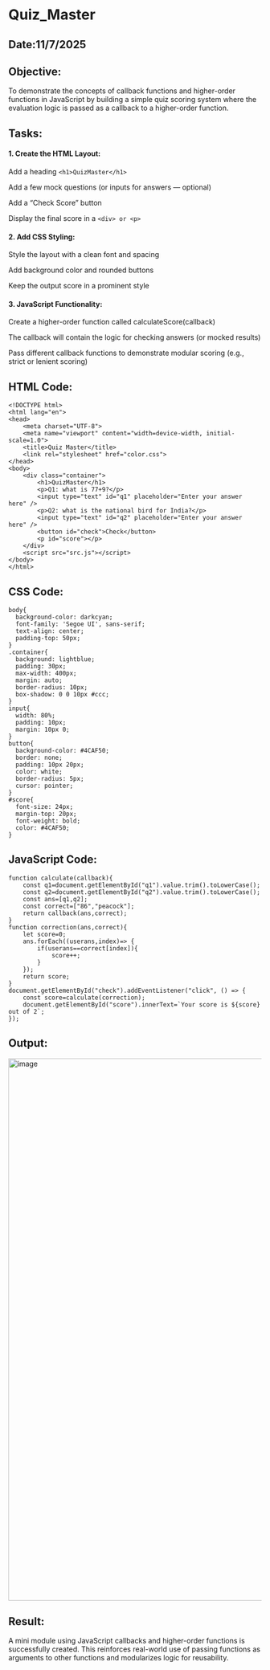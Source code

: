 # Quiz_Master
## Date:11/7/2025
## Objective:
To demonstrate the concepts of callback functions and higher-order functions in JavaScript by building a simple quiz scoring system where the evaluation logic is passed as a callback to a higher-order function.

## Tasks:

#### 1. Create the HTML Layout:
Add a heading ```<h1>QuizMaster</h1>```

Add a few mock questions (or inputs for answers — optional)

Add a “Check Score” button

Display the final score in a ```<div> or <p>```

#### 2. Add CSS Styling:
Style the layout with a clean font and spacing

Add background color and rounded buttons

Keep the output score in a prominent style

#### 3. JavaScript Functionality:
Create a higher-order function called calculateScore(callback)

The callback will contain the logic for checking answers (or mocked results)

Pass different callback functions to demonstrate modular scoring (e.g., strict or lenient scoring)
## HTML Code:
```
<!DOCTYPE html>
<html lang="en">
<head>
    <meta charset="UTF-8">
    <meta name="viewport" content="width=device-width, initial-scale=1.0">
    <title>Quiz Master</title>
    <link rel="stylesheet" href="color.css">
</head>
<body>
    <div class="container">
        <h1>QuizMaster</h1>
        <p>Q1: what is 77+9?</p>
        <input type="text" id="q1" placeholder="Enter your answer here" />
        <p>Q2: what is the national bird for India?</p>
        <input type="text" id="q2" placeholder="Enter your answer here" />
        <button id="check">Check</button>
        <p id="score"></p>
    </div>
    <script src="src.js"></script>
</body>
</html>
```
## CSS Code:
```
body{
  background-color: darkcyan;
  font-family: 'Segoe UI', sans-serif;
  text-align: center;
  padding-top: 50px;
}
.container{
  background: lightblue;
  padding: 30px;
  max-width: 400px;
  margin: auto;
  border-radius: 10px;
  box-shadow: 0 0 10px #ccc;
}
input{
  width: 80%;
  padding: 10px;
  margin: 10px 0;
}
button{
  background-color: #4CAF50;
  border: none;
  padding: 10px 20px;
  color: white;
  border-radius: 5px;
  cursor: pointer;
}
#score{
  font-size: 24px;
  margin-top: 20px;
  font-weight: bold;
  color: #4CAF50;
}

```
## JavaScript Code:
```
function calculate(callback){
    const q1=document.getElementById("q1").value.trim().toLowerCase();
    const q2=document.getElementById("q2").value.trim().toLowerCase();
    const ans=[q1,q2];
    const correct=["86","peacock"];
    return callback(ans,correct);
}
function correction(ans,correct){
    let score=0;
    ans.forEach((userans,index)=> {
        if(userans==correct[index]){
            score++;
        }
    });
    return score;
}
document.getElementById("check").addEventListener("click", () => {
    const score=calculate(correction);
    document.getElementById("score").innerText=`Your score is ${score} out of 2`;
});

```
## Output:
<img width="1920" height="1080" alt="image" src="https://github.com/user-attachments/assets/1c08cda0-d275-448c-90c7-1814ca9a4491" />


## Result:
A mini module using JavaScript callbacks and higher-order functions is successfully created. This reinforces real-world use of passing functions as arguments to other functions and modularizes logic for reusability.

